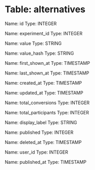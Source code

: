 Table: alternatives
===================

Name: id
Type: INTEGER

Name: experiment_id
Type: INTEGER

Name: value
Type: STRING

Name: value_hash
Type: STRING

Name: first_shown_at
Type: TIMESTAMP

Name: last_shown_at
Type: TIMESTAMP

Name: created_at
Type: TIMESTAMP

Name: updated_at
Type: TIMESTAMP

Name: total_conversions
Type: INTEGER

Name: total_participants
Type: INTEGER

Name: display_label
Type: STRING

Name: published
Type: INTEGER

Name: deleted_at
Type: TIMESTAMP

Name: user_id
Type: INTEGER

Name: published_at
Type: TIMESTAMP

